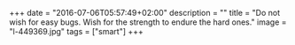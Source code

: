 +++
date = "2016-07-06T05:57:49+02:00"
description = ""
title = "Do not wish for easy bugs. Wish for the strength to endure the hard ones."
image = "l-449369.jpg"
tags = ["smart"]
+++

